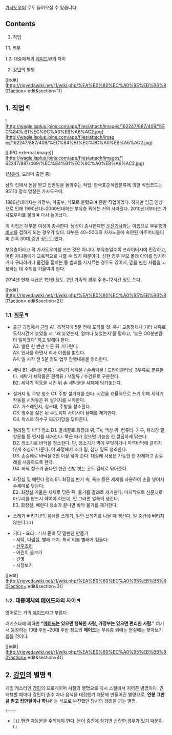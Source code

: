 [가사도우미](%EA%B0%80%EC%82%AC%EB%8F%84%EC%9A%B0%EB%AF%B8.md) 로도 들어오실 수 있습니다.

  

## Contents

    

1. 직업 
    

1.1. [직무](%EC%A7%81%EB%AC%B4.md)

1.2. 대중매체의 [메이드](%EB%A9%94%EC%9D%B4%EB%93%9C.md)와의 차이

2. [강민](%EA%B0%95%EB%AF%BC.md)의 별명 

[[edit](http://rigvedawiki.net/r1/wiki.php/%EA%B0%80%EC%A0%95%EB%B6%80?action=
edit&section=1)]

## 1. 직업 ¶

![http://wagle.isplus.joins.com/app/files/attach/images/162247/887/409/%EC%84%
B1%EC%9C%A0%EB%A6%AC2.jpg](http://wagle.isplus.joins.com/app/files/attach/imag
es/162247/887/409/%EC%84%B1%EC%9C%A0%EB%A6%AC2.jpg)

[[JPG external image]](http://wagle.isplus.joins.com/app/files/attach/images/1
62247/887/409/%EC%84%B1%EC%9C%A0%EB%A6%AC2.jpg)

  
([성유리](%EC%84%B1%EC%9C%A0%EB%A6%AC.md), 드라마 출연 중)

  

남의 집에서 돈을 받고 집안일을 돌봐주는 직업. 한국표준직업분류에 의한 직업코드는 95110 정식 명칭은 가사도우미.

  

1980년대까지는 가정부, 파출부, 식모로 불렸으며 흔한 직업이었다. 하지만 임금 인상으로 인해 1990년대~2000년대에는 부유층 외에는
거의 사라졌다. 2010년대부터는 가사도우미로 불리며 다시 늘어났다.

  

이 직업은 대부분 여성이 종사한다. 남성이 종사한다면
[운전기사](%EC%9A%B4%EC%A0%84%EA%B8%B0%EC%82%AC.md)라는 이름으로 부유층의
[비서](%EB%B9%84%EC%84%9C.md)를 겸하게 되는 경우가 있다. 대부분 40~50대의 가사노동에 숙련된 아주머니들이며
간혹 30대 중반 정도도 있다.

  

부유층이라고 꼭 가사도우미를 쓰는 것은 아니다. 부유층일수록 프라이버시에 민감하고, 어린 자녀들에게 교육적으로 나쁠 수 있기 때문이다. 심한
경우 부모 몰래 아이를 방치하거나 구타하거나 물건을 훔치는 등 범죄를 저지르는 경우도 있어서, 믿을 만한 사람을 고용하는 데 주의를 기울여야
한다.

  

2014년 현재 시급은 1만원 정도. 2인 가족의 경우 주 8~12시간 정도 쓴다.

  

[[edit](http://rigvedawiki.net/r1/wiki.php/%EA%B0%80%EC%A0%95%EB%B6%80?action=
edit&section=2)]

### 1.1. [직무](%EC%A7%81%EB%AC%B4.md) ¶

  

  * 출근 과정에서 [근태](%EA%B7%BC%ED%83%9C.md)
A1. 목적지에 5분 전에 도착할 것. 혹시 교통정체나 기타 사유로 도착시간에 늦었을 시, '왜 늦었는지, 얼마나 늦었는지'를 말하고,
'늦은 OO분만큼 더 일하겠다' 하고 말해야 한다.  
A2. 벨은 한 번만 누른 뒤 기다린다.  
A3. 인사를 하면서 회사 이름을 밝힌다.  
A4. 일 시작 전 5분 정도 업무 진행내용을 정리한다.

  

  * 세탁
B1. 세탁물 분류 : '세탁기 세탁물 / 손세탁물 / 드라이클리닝' 3부류로 분류한다. 세탁기 세탁물은 흰색류 / 색깔류 / 수건류로
구분한다.  
B2. 세탁기 작동을 시킨 뒤 손 세탁물을 세제에 담가놓는다.

  

  * 설거지 및 주방 청소
C1. 주방 설거지를 한다. 시간을 효율적으로 쓰기 위해 세탁기 작동을 시켜놓은 뒤 설거지를 시작한다.  
C2. 가스레인지, 싱크대, 주방을 청소한다.  
C3. 행주를 삶은 뒤 수도꼭지 사이사이 물때를 제거한다.  
C4. 락스로 하수구 찌꺼기망을 닦아준다.

  

  * 걸레질 및 바닥 청소
D1. 걸레질로 화장대 위, TV, 책상 위, 컴퓨터, 가구, 유리창 밑, 창문틀 등 먼지를 제거한다. 묵은 때가 있으면 가능한 한 깔끔하게
닦는다.  
D2. 청소기로 바닥을 청소한다. 단, 청소기가 벽에 부딪히거나 마루바닥에 긁히지 않게 조심히 다룬다. 이 과정에서 소파 밑, 침대 밑도
청소한다.  
D3. 손걸레로 바닥을 2번 이상 닦아 준다. 대걸레 사용은 가능한 한 자제하고 손걸레를 사용하도록 한다.  
D4. 바닥 청소가 끝나면 현관 신발 벗는 곳도 걸레로 닦아준다.

  

  * 화장실 및 베란다 청소
E1. 화장실 변기 속, 욕조 등은 세제를 사용하여 손을 넣어서 수세미로 닦는다.  
E2. 화장실 거울은 세제로 닦은 뒤, 물기를 걸레로 제거한다. 마지막으로 신문지로 마무리를 반드시 하여야 하는데, 안 그러면 얼룩이
생긴다.  
E3. 화장실, 베란다 청소가 끝나면 바닥 물기를 제거한다.

  

  * 쓰레기 버리기
F1. 음식물 쓰레기, 일반 쓰레기를 나올 때 챙긴다. 일 중간에 버리지 않는다.`[1]`

  

  * 기타
\- 요리 : 식사 준비 및 밑반찬 만들기  
\- 세탁, 다림질, 빨래 개기. 특히 이불 빨래가 힘들다.  
\- [산후조리](%EC%82%B0%ED%9B%84%EC%A1%B0%EB%A6%AC.md)  
\- 어린이 돌보기  
\- 간병  
\- 시장보기

[[edit](http://rigvedawiki.net/r1/wiki.php/%EA%B0%80%EC%A0%95%EB%B6%80?action=
edit&section=3)]

### 1.2. 대중매체의 [메이드](%EB%A9%94%EC%9D%B4%EB%93%9C.md)와의 차이 ¶

영어로는 거의 [메이드](%EB%A9%94%EC%9D%B4%EB%93%9C.md)라고 부른다.

  

러키스타에 의하면 **"[메이드](%EB%A9%94%EC%9D%B4%EB%93%9C.md)는 있으면 행복한 사람, 가정부는 있으면
편리한 사람."** 여기서 등장하는 10대 후반~20대 후반 정도의 **메이드**는 부유층 외에는 현실에는 찾아보기 힘들 것이다.

  

[[edit](http://rigvedawiki.net/r1/wiki.php/%EA%B0%80%EC%A0%95%EB%B6%80?action=
edit&section=4)]

## 2. [강민](%EA%B0%95%EB%AF%BC.md)의 별명 ¶

게임 캐스터인 [강민](%EA%B0%95%EB%AF%BC.md)의 프로게이머 시절의 별명으로 디시 스갤에서 지어준 별명이다. 인터뷰할
때마다 강민이 손수 차나 음식을 대접했기 때문에 만들어진 별명으로, **연봉 그만큼 받고 집안일이나 하냐**라는 식으로 부진했던 당시의
강민을 까는 별명.

`\----`

  * `[1]` 현관 자동문을 주의해야 한다. 문이 중간에 잠기면 곤란한 경우가 있기 때문이다

